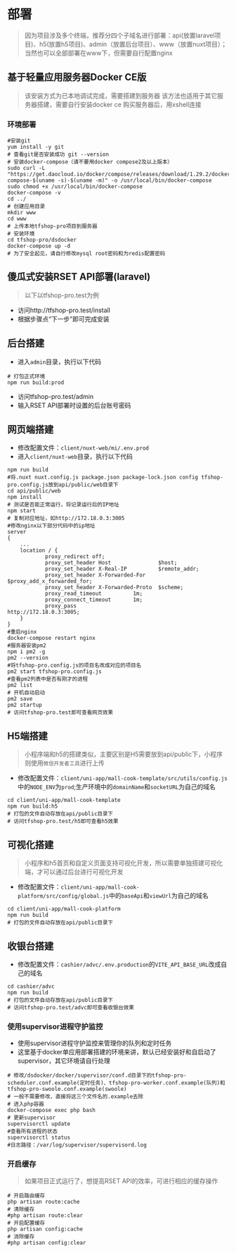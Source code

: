 # 部署
> 因为项目涉及多个终端，推荐分四个子域名进行部署：api(放置laravel项目)、h5(放置h5项目)、admin（放置后台项目）、www（放置nuxt项目）；当然也可以全部部署在www下，但需要自行配置nginx
## 基于轻量应用服务器Docker CE版
> 该安装方式为已本地调试完成，需要搭建到服务器
> 该方法也适用于其它服务器搭建，需要自行安装docker ce
> 购买服务器后，用xshell连接
### 环境部署
```shell
#安装git
yum install -y git
# 查看git是否安装成功 git --version
# 安装docker-compose（请不要用docker compose2及以上版本）
sudo curl -L "https://get.daocloud.io/docker/compose/releases/download/1.29.2/docker-compose-$(uname -s)-$(uname -m)" -o /usr/local/bin/docker-compose
sudo chmod +x /usr/local/bin/docker-compose
docker-compose -v
cd ../
# 创建应用目录
mkdir www
cd www
# 上传本地tfshop-pro项目到服务器
# 安装环境
cd tfshop-pro/dsdocker
docker-compose up -d
# 为了安全起见，请自行修改mysql root密码和为redis配置密码
```
## 傻瓜式安装RSET API部署(laravel)
> 以下以tfshop-pro.test为例
- 访问http://tfshop-pro.test/install
- 根据步骤点“下一步”即可完成安装
## 后台搭建
- 进入`admin`目录，执行以下代码
```shell
# 打包正式环境
npm run build:prod
```
- 访问tfshop-pro.test/admin
- 输入RSET API部署时设置的后台账号密码
## 网页端搭建
- 修改配置文件：`client/nuxt-web/mi/.env.prod`
- 进入`client/nuxt-web`目录，执行以下代码
```shell
npm run build
#将.nuxt nuxt.config.js package.json package-lock.json config tfshop-pro.config.js放到api/public/web目录下
cd api/public/web
npm install
# 测试是否能正常运行，将记录运行后的IP地址
npm start
# 复制对应地址，如http://172.18.0.3:3005
#修改nginx以下部分代码中的ip地址
server
{
    ...
    location / {
            proxy_redirect off;
            proxy_set_header Host               $host;
            proxy_set_header X-Real-IP          $remote_addr;
            proxy_set_header X-Forwarded-For    $proxy_add_x_forwarded_for;
            proxy_set_header X-Forwarded-Proto  $scheme;
            proxy_read_timeout          1m;
            proxy_connect_timeout       1m;
            proxy_pass                          http://172.18.0.3:3005;
    }
}
#重启nginx
docker-compose restart nginx
#服务器安装pm2
npm i pm2 -g
pm2 --version
#将tfshop-pro.config.js的项目名改成对应的项目名
pm2 start tfshop-pro.config.js
#查看pm2列表中是否有刚才的进程
pm2 list
# 开机自动启动
pm2 save
pm2 startup
# 访问tfshop-pro.test即可查看网页效果
```
## H5端搭建
> 小程序端和h5的搭建类似，主要区别是H5需要放到api/public下，小程序则使用`微信开发者工具`进行上传
- 修改配置文件：`client/uni-app/mall-cook-template/src/utils/config.js`中的`NODE_ENV`为`prod`;生产环境中的`domainName`和`socketURL`为自己的域名
```shell
cd client/uni-app/mall-cook-template
npm run build:h5
# 打包的文件自动存放在api/public目录下
# 访问tfshop-pro.test/h5即可查看h5效果
```
## 可视化搭建
> 小程序和h5首页和自定义页面支持可视化开发，所以需要单独搭建可视化端，才可以通过后台进行可视化开发
- 修改配置文件：`client/uni-app/mall-cook-platform/src/config/global.js`中的`baseApi`和`viewUrl`为自己的域名
```shell
cd client/uni-app/mall-cook-platform
npm run build
# 打包的文件自动存放在api/public目录下
```
## 收银台搭建
- 修改配置文件：`cashier/advc/.env.production`的`VITE_API_BASE_URL`改成自己的域名
```shell
cd cashier/advc
npm run build
# 打包的文件自动存放在api/public目录下
# 访问tfshop-pro.test/advc即可查看收银台效果
```
### 使用supervisor进程守护监控
- 使用supervisor进程守护监控来管理你的队列和定时任务
- 这里基于docker单应用部署搭建的环境来讲，默认已经安装好和自启动了supervisor，其它环境请自行处理
```shell
# 修改/dsdocker/docker/supervisor/conf.d目录下的tfshop-pro-scheduler.conf.example(定时任务)、tfshop-pro-worker.conf.example(队列)和tfshop-pro-swoole.conf.example(swoole)
# 一般不需要修改，直接将这三个文件名的.example去除
# 进入php容器
docker-compose exec php bash
# 更新supervisor
supervisorctl update
#查看所有进程的状态
supervisorctl status
#日志路径：/var/log/supervisor/supervisord.log
```
### 开启缓存
> 如果项目正式运行了，想提高RSET API的效率，可进行相应的缓存操作
```shell
# 开启路由缓存
php artisan route:cache
# 清除缓存
#php artisan route:clear
# 开启配置缓存
php artisan config:cache
# 消除缓存
#php artisan config:clear
```